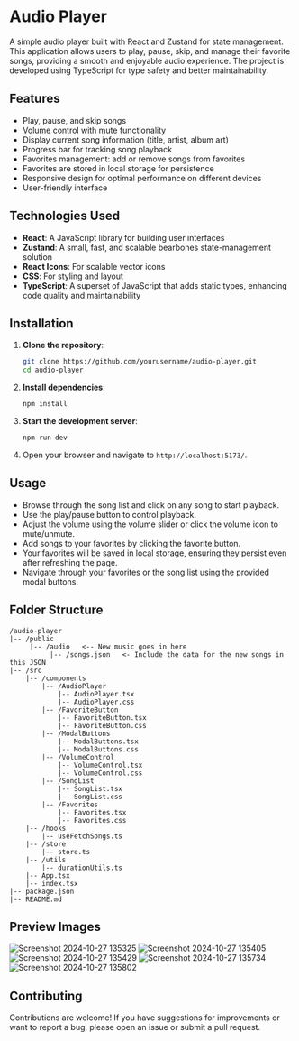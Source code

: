 # Audio Player

A simple audio player built with React and Zustand for state management. This application allows users to play, pause, skip, and manage their favorite songs, providing a smooth and enjoyable audio experience. The project is developed using TypeScript for type safety and better maintainability.

## Features

-   Play, pause, and skip songs
-   Volume control with mute functionality
-   Display current song information (title, artist, album art)
-   Progress bar for tracking song playback
-   Favorites management: add or remove songs from favorites
-   Favorites are stored in local storage for persistence
-   Responsive design for optimal performance on different devices
-   User-friendly interface

## Technologies Used

-   **React**: A JavaScript library for building user interfaces
-   **Zustand**: A small, fast, and scalable bearbones state-management solution
-   **React Icons**: For scalable vector icons
-   **CSS**: For styling and layout
-   **TypeScript**: A superset of JavaScript that adds static types, enhancing code quality and maintainability

## Installation

1. **Clone the repository**:

    ```bash
    git clone https://github.com/yourusername/audio-player.git
    cd audio-player
    ```

2. **Install dependencies**:

    ```bash
    npm install
    ```

3. **Start the development server**:

    ```bash
    npm run dev
    ```

4. Open your browser and navigate to `http://localhost:5173/`.

## Usage

-   Browse through the song list and click on any song to start playback.
-   Use the play/pause button to control playback.
-   Adjust the volume using the volume slider or click the volume icon to mute/unmute.
-   Add songs to your favorites by clicking the favorite button.
-   Your favorites will be saved in local storage, ensuring they persist even after refreshing the page.
-   Navigate through your favorites or the song list using the provided modal buttons.

## Folder Structure

```
/audio-player
|-- /public
     |-- /audio   <-- New music goes in here
          |-- /songs.json   <- Include the data for the new songs in this JSON
|-- /src
    |-- /components
        |-- /AudioPlayer
            |-- AudioPlayer.tsx
            |-- AudioPlayer.css
        |-- /FavoriteButton
            |-- FavoriteButton.tsx
            |-- FavoriteButton.css
        |-- /ModalButtons
            |-- ModalButtons.tsx
            |-- ModalButtons.css
        |-- /VolumeControl
            |-- VolumeControl.tsx
            |-- VolumeControl.css
        |-- /SongList
            |-- SongList.tsx
            |-- SongList.css
        |-- /Favorites
            |-- Favorites.tsx
            |-- Favorites.css
    |-- /hooks
        |-- useFetchSongs.ts
    |-- /store
        |-- store.ts
    |-- /utils
        |-- durationUtils.ts
    |-- App.tsx
    |-- index.tsx
|-- package.json
|-- README.md
```

## Preview Images

![Screenshot 2024-10-27 135325](https://github.com/user-attachments/assets/9aafefda-c3ff-45bc-a497-d1014ed0dce3)
![Screenshot 2024-10-27 135405](https://github.com/user-attachments/assets/d0eadaf7-7d5f-4f67-b50f-cfc9d19588c0)
![Screenshot 2024-10-27 135429](https://github.com/user-attachments/assets/cd1347a6-1b5a-4128-9c34-46a08ef72ed9)
![Screenshot 2024-10-27 135734](https://github.com/user-attachments/assets/2db95720-316d-4129-ac1d-3c36211505ba)
![Screenshot 2024-10-27 135802](https://github.com/user-attachments/assets/8ae563a1-b7ec-4872-ba7a-f715b3c6fe34)

## Contributing

Contributions are welcome! If you have suggestions for improvements or want to report a bug, please open an issue or submit a pull request.
